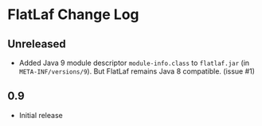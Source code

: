 FlatLaf Change Log
==================

## Unreleased

- Added Java 9 module descriptor `module-info.class` to `flatlaf.jar` (in
  `META-INF/versions/9`). But FlatLaf remains Java 8 compatible. (issue #1)


## 0.9

- Initial release
